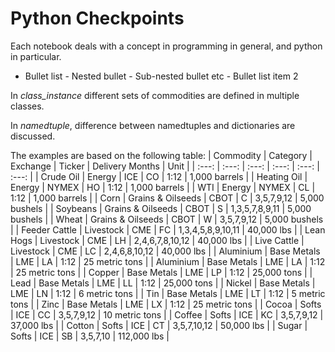 # Python Checkpoints
Each notebook deals with a concept in programming in general, and python in particular. 

- Bullet list
              - Nested bullet
                  - Sub-nested bullet etc
          - Bullet list item 2 
          
In *class_instance* different sets of commodities are defined in multiple classes.

In *namedtuple*, difference between namedtuples and dictionaries are discussed.

The examples are based on the following table:
| Commodity | Category | Exchange | Ticker | Delivery Months | Unit |
| :---: | :---: | :---: | :---: | :---: | :---: | 
| Crude Oil | Energy | ICE | CO | 1:12 | 1,000 barrels |
| Heating Oil | Energy | NYMEX | HO | 1:12 | 1,000 barrels |
| WTI | Energy | NYMEX | CL | 1:12 | 1,000 barrels |
| Corn | Grains & Oilseeds | CBOT | C | 3,5,7,9,12 | 5,000 bushels |
| Soybeans | Grains & Oilseeds | CBOT | S | 1,3,5,7,8,9,11 | 5,000 bushels |
| Wheat | Grains & Oilseeds | CBOT | W | 3,5,7,9,12 | 5,000 bushels |
| Feeder Cattle | Livestock | CME | FC | 1,3,4,5,8,9,10,11 | 40,000 lbs | 
| Lean Hogs | Livestock | CME | LH | 2,4,6,7,8,10,12 | 40,000 lbs | 
| Live Cattle | Livestock | CME | LC | 2,4,6,8,10,12 | 40,000 lbs | 
| Aluminium | Base Metals | LME | LA | 1:12 | 25 metric tons |
| Aluminium | Base Metals | LME | LA | 1:12 | 25 metric tons |
| Copper | Base Metals | LME | LP | 1:12 | 25,000 tons |
| Lead | Base Metals | LME | LL | 1:12 | 25,000 tons |
| Nickel | Base Metals | LME | LN | 1:12 | 6 metric tons |
| Tin | Base Metals | LME | LT | 1:12 | 5 metric tons |
| Zinc | Base Metals | LME | LX | 1:12 | 25 metric tons |
| Cocoa | Softs | ICE | CC | 3,5,7,9,12 | 10 metric tons |
| Coffee | Softs | ICE | KC | 3,5,7,9,12 | 37,000 lbs |
| Cotton | Softs | ICE | CT | 3,5,7,10,12 | 50,000 lbs |
| Sugar | Softs | ICE | SB | 3,5,7,10 | 112,000 lbs |
